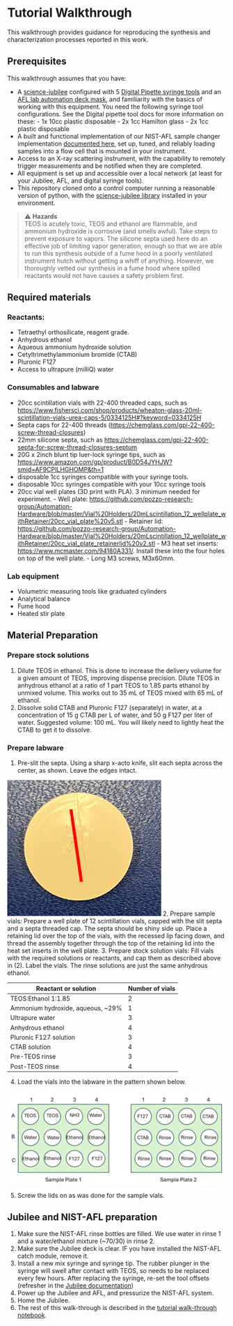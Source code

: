 # Tutorial Walkthrough

This walkthrough provides guidance for reproducing the synthesis and characterization processes reported in this work. 

## Prerequisites
This walkthrough assumes that you have:
- A [science-jubilee](https://science-jubilee.readthedocs.io/en/latest/index.html) configured with 5 [Digital Pipette syringe tools](https://science-jubilee.readthedocs.io/en/latest/building/http_syringe.html) and an [AFL lab automation deck mask](https://github.com/machineagency/science-jubilee/blob/main/tool_library/bed_plate/fabrication_files/AFL_deck_plate.svg), and familiarity with the basics of working with this equipment. You need the following syringe tool configurations. See the Digital pipette tool docs for more information on these:
        - 1x 10cc plastic disposable
        - 2x 1cc Hamilton glass 
        - 2x 1cc plastic disposable
- A built and functional implementation of our NIST-AFL sample changer implementation [documented here](https://github.com/pozzo-research-group/AFL-sample-loader), set up, tuned, and reliably loading samples into a flow cell that is mounted in your instrument.
- Access to an X-ray scattering instrument, with the capability to remotely trigger measurements and be notified when they are completed. 
- All equipment is set up and accessible over a local network (at least for your Jubilee, AFL, and digital syringe tools). 
- This repository cloned onto a control computer running a reasonable version of python, with the [science-jubilee library](https://github.com/machineagency/science-jubilee) installed in your environment. 


> ⚠️ **Hazards**  
> TEOS is acutely toxic, TEOS and ethanol are flammable, and ammonium hydroxide is corrosive (and smells awful). Take steps to prevent exposure to vapors. The silicone septa used here do an effective job of limiting vapor generation, enough so that we are able to run this synthesis outside of a fume hood in a poorly ventilated instrument hutch without getting a whiff of anything. However, we thoroughly vetted our synthesis in a fume hood where spilled reactants would not have causes a safety problem first. 

## Required materials

### Reactants:
- Tetraethyl orthosilicate, reagent grade. 
- Anhydrous ethanol
- Aqueous ammonium hydroxide solution
- Cetyltrimethylammonium bromide (CTAB)
- Pluronic F127
- Access to ultrapure (milliQ) water

### Consumables and labware
- 20cc scintillation vials with 22-400 threaded caps, such as https://www.fishersci.com/shop/products/wheaton-glass-20ml-scintillation-vials-urea-caps-5/0334125H#?keyword=0334125H
- Septa caps for 22-400 threads (https://chemglass.com/gpi-22-400-screw-thread-closures)
- 22mm silicone septa, such as https://chemglass.com/gpi-22-400-septa-for-screw-thread-closures-septum
- 20G x 2inch blunt tip luer-lock syringe tips, such as https://www.amazon.com/gp/product/B0D54JYHJW?smid=AF9CPILHGHOMP&th=1
- disposable 1cc syringes compatible with your syringe tools.
- disposable 10cc syringes compatible with your 10cc syringe tools
- 20cc vial well plates (3D print with PLA). 3 minimum needed for experiment.
        - Well plate: https://github.com/pozzo-research-group/Automation-Hardware/blob/master/Vial%20Holders/20mLscintillation_12_wellplate_withRetainer/20cc_vial_plate%20v5.stl
        - Retainer lid: https://github.com/pozzo-research-group/Automation-Hardware/blob/master/Vial%20Holders/20mLscintillation_12_wellplate_withRetainer/20cc_vial_plate_retainerlid%20v2.stl
        - M3 heat set inserts: https://www.mcmaster.com/94180A331/. Install these into the four holes on top of the well plate. 
        - Long M3 screws, M3x60mm.

### Lab equipment
- Volumetric measuring tools like graduated cylinders
- Analytical balance
- Fume hood
- Heated stir plate


## Material Preparation

### Prepare stock solutions
1. Dilute TEOS in ethanol. This is done to increase the delivery volume for a given amount of TEOS, improving dispense precision. Dilute TEOS in anhydrous ethanol at a ratio of 1 part TEOS to 1.85 parts ethanol by unmixed volume. This works out to 35 mL of TEOS mixed with 65 mL of ethanol.
2. Dissolve solid CTAB and Pluronic F127 (separately) in water, at a concentration of 15 g CTAB per L of water, and 50 g F127 per liter of water. Suggested volume: 100 mL. You will likely need to lightly heat the CTAB to get it to dissolve. 

### Prepare labware
1. Pre-slit the septa. Using a sharp x-acto knife, slit each septa across the center, as shown. Leave the edges intact.

<img src="septa_slit.png">
2. Prepare sample vials: Prepare a well plate of 12 scintillation vials, capped with the slit septa and a septa threaded cap. The septa should be shiny side up. Place a retaining lid over the top of the vials, with the recessed lip facing down, and thread the assembly together through the top of the retaining lid into the heat set inserts in the well plate. 
3. Prepare stock solution vials: Fill vials with the required solutions or reactants, and cap them as described above in (2). Label the vials. The rinse solutions are just the same anhydrous ethanol.

| Reactant or solution | Number of vials |
| --- | --- |
| TEOS:Ethanol 1:1.85 | 2 |
| Ammonium hydroxide, aqueous, ~29% | 1|
| Ultrapure water | 3 |
| Anhydrous ethanol | 4 |
| Pluronic F127 solution | 3 |
| CTAB solution | 4 |
| Pre-TEOS rinse | 3 |
| Post-TEOS rinse | 4 |

4. Load the vials into the labware in the pattern shown below.

<img src="samples_layout.png">

5. Screw the lids on as was done for the sample vials. 

## Jubilee and NIST-AFL preparation
1. Make sure the NIST-AFL rinse bottles are filled. We use water in rinse 1 and a water/ethanol mixture (~70/30) in rinse 2.
2. Make sure the Jubilee deck is clear. IF you have installed the NIST-AFL catch module, remove it.
3. Install a new mix syringe and syringe tip. The rubber plunger in the syringe will swell after contact with TEOS, so needs to be replaced every few hours. After replacing the syringe, re-set the tool offsets (refresher in the [Jubilee documentation](https://science-jubilee.readthedocs.io/en/latest/getting_started/new_user_guide.html#setting-tool-parking-post-positions-and-offsets))
4. Power up the Jubilee and AFL, and pressurize the NIST-AFL system.
5. Home the Jubilee.
6. The rest of this walk-through is described in the [tutorial walk-through notebook](TutorialWalkthrough.ipynb). 


